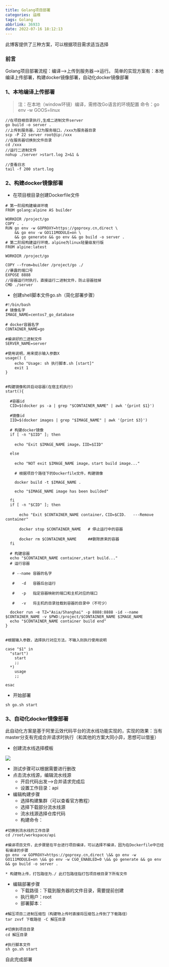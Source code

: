 ```yaml
---
title: Golang项目部署
categories: 运维
tags: Golang
abbrlink: 36933
date: 2022-07-16 18:12:13
---
```


此博客提供了三种方案，可以根据项目需求适当选择

<!-- more -->

### 前言
Golang项目部署流程：编译——>上传到服务器——>运行。
简单的实现方案有：本地编译上传部署，构建docker镜像部署，自动化docker镜像部署
### 1、本地编译上传部署
>注：在本地（window环镜）编译，需修改Go语言的环境配置
>命令：go env -w GOOS=linux

```
//在项目根目录执行,生成二进制文件server
go build -o server .
//上传到服务器，22为服务端口，/xxx为服务器目录
scp -P 22 server root@ip:/xxx
//在服务器切换到文件目录
cd /xxx
//运行二进制文件
nohup ./server >start.log 2>&1 &

//查看日志
tail -f 200 start.log
```
### 2、构建docker镜像部署
* 在项目根目录创建Dockerfile文件
```
# 第一阶段构建编译环境
FROM golang:alpine AS builder

WORKDIR /project/go
COPY . .
RUN go env -w GOPROXY=https://goproxy.cn,direct \
    && go env -w GO111MODULE=on \
    && go generate && go env && go build -o server .
# 第二阶段构建运行环境，alpine为linux轻量级发行版
FROM alpine:latest

WORKDIR /project/go

COPY --from=builder /project/go ./
//暴露的端口号
EXPOSE 8888
//容器运行时执行，直接运行二进制文件，防止容器挂掉
CMD ./server

```
* 创建shell脚本文件go.sh（简化部署步骤）
```
#!/bin/bash
# 镜像名字
IMAGE_NAME=centos7_go_database

# docker容器名字
CONTAINER_NAME=go

#编译好的二进制文件
SERVER_NAME=server

#使用说明，用来提示输入参数X
usage() {
    echo "Usage: sh 执行脚本.sh [start]"
    exit 1
}

  
#构建镜像和并启动容器(在宿主机执行)
start(){

  #容器id
  CID=$(docker ps -a | grep "$CONTAINER_NAME" | awk '{print $1}')

  #镜像id
  IID=$(docker images | grep "$IMAGE_NAME" | awk '{print $3}')

  # 构建docker镜像
  if [ -n "$IID" ]; then

    echo "Exit $IMAGE_NAME image，IID=$IID"

  else

    echo "NOT exit $IMAGE_NAME image，start build image..."

    # 根据项目个路径下的Dockerfile文件，构建镜像

    docker build -t $IMAGE_NAME .

    echo "$IMAGE_NAME image has been builded"

  fi
  if [ -n "$CID" ]; then

      echo "Exit $CONTAINER_NAME container，CID=$CID.   ---Remove container"

      docker stop $CONTAINER_NAME   # 停止运行中的容器

      docker rm $CONTAINER_NAME     ##删除原来的容器
  fi

  # 构建容器
  echo "$CONTAINER_NAME container,start build..."
  # 运行容器

   # --name 容器的名字

   #   -d   容器后台运行

   #   -p   指定容器映射的端口和主机对应的端口

   #   -v   将主机的目录挂载到容器的目录中（不可少）

  docker run -e TZ="Asia/Shanghai" -p 8888:8888 -id --name $CONTAINER_NAME -v $PWD:/project/$CONTAINER_NAME $IMAGE_NAME
  echo "$CONTAINER_NAME container build end"
}


#根据输入参数，选择执行对应方法，不输入则执行使用说明

case "$1" in
  "start")
    start
    ;;
  *)
    usage
    ;;

esac
```
* 开始部署
```
sh go.sh start
```

### 3、自动化docker镜像部署
此自动化方案是基于阿里云效代码平台的流水线功能实现的，实现的效果：当有master分支有完成合并请求时执行（和其他的方案大同小异，思想可以借鉴）
* 创建流水线选择模板

![](https://mynotepicture.oss-cn-hangzhou.aliyuncs.com/img/202207161736015.png)

* 测试步骤可以根据需要进行删改
* 点击流水线源，编辑流水线源
	* 开启代码出发——>合并请求完成后
	* 设置工作目录：api
* 编辑构建步骤
	* 选择构建集群（可以查看官方教程）
	* 选择下载部分流水线源
	* 流水线源选择仓库代码
	* 构建命令：
```
#切换到流水线的工作目录
cd /root/workspace/api

#编译项目文件，此步骤是在平台进行项目编译，可以选择不编译，因为在Dockerfile中已经有编译的步骤
go env -w GOPROXY=https://goproxy.cn,direct \&& go env -w GO111MODULE=on \&& go env -w CGO_ENABLED=0 \&& go generate && go env && go build -o server .

```
	* 构建物上传，打包路径为./ 此打包路径指打包项目根目录下所有文件
* 编辑部署步骤
	* 下载路径：下载到服务器的文件目录，需要提前创建
	* 执行用户：root
	* 部署脚本：
```
#解压项目二进制压缩包（构建物上传时直接将压缩包上传到了下载路径）
tar zxvf 下载路径 -C 解压目录

#切换到项目目录
cd 解压目录

#执行脚本文件
sh go.sh start
```

自此完成部署